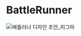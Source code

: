 ﻿# BattleRunner

![배틀러너 디자인 초안_피그마](https://github.com/user-attachments/assets/a934411c-e5e1-4255-a599-5ef3cdb72c45)
